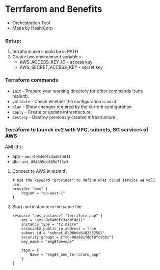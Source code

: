 # Terrfarom and Benefits
* Orchestration Tool
* Made by HashiCorp


### Setup:
1. terraform.exe should be in PATH  
2. Create two environment variables:
    * AWS_ACCESS_KEY_ID - access key
    * AWS_SECRET_ACCESS_KEY - secret key


### Terraform commands
* `init` - Prepare your working directory for other commands (runs main.tf). 
* `validate` - Check whether the configuration is valid.  
* `plan` - Show changes required by the current configuration.  
* `apply` - Create or update infrastructure.  
* `destroy` - Destroy previously created infrastructure.  


### Terraform to launch ec2 with VPC, subnets, SG services of AWS
AMI id's:  
* app - `ami-0e54d0fc3adbf4d11`  
* db - `ami-094805cb688e716e3`  


1. Connect to AWS in main.tf:
   ```
   # Use the keyword "provider" to define what cloud service we will use:
   provider "aws" {
       region = "eu-west-1"
   }
   ```


2. Start and instance in the same file:  
   ```
   resource "aws_instance" "terraform_app" {
       ami = "ami-0e54d0fc3adbf4d11"
       instance_type = "t2.micro"
       associate_public_ip_address = true
       subnet_id = "subnet-0b96bde6482352562"
       security_groups = ["sg-00aa81fddf8fca6bc"]
       key_name = "eng84devops"
   
       tags = {
           Name = "eng84_ben_terraform_app"
       }
   }
   ```